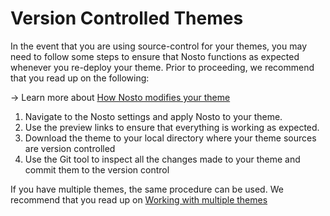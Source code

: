 # Version Controlled Themes

In the event that you are using source-control for your themes, you may need to follow some steps to ensure that Nosto functions as expected whenever you re-deploy your theme. Prior to proceeding, we recommend that you read up on the following:

→ Learn more about [How Nosto modifies your theme](how-nosto-modifies-your-theme.md)

1. Navigate to the Nosto settings and apply Nosto to your theme.
2. Use the preview links to ensure that everything is working as expected.
3. Download the theme to your local directory where your theme sources are version controlled
4. Use the Git tool to inspect all the changes made to your theme and commit them to the version control

If you have multiple themes, the same procedure can be used. We recommend that you read up on [Working with multiple themes](https://docs.nosto.com/shopify/guides/working-with-multiple-themes)

